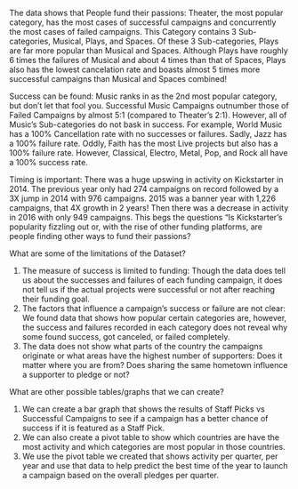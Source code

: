 The data shows that People fund their passions: Theater, the most popular category, has the most cases of successful campaigns and concurrently the most cases of failed campaigns. This Category contains 3 Sub-categories, Musical, Plays, and Spaces. Of these 3 Sub-categories, Plays are far more popular than Musical and Spaces. Although Plays have roughly 6 times the failures of Musical and about 4 times than that of Spaces, Plays also has the lowest cancelation rate and boasts almost 5 times more successful campaigns than Musical and Spaces combined!

 
Success can be found: Music ranks in as the 2nd most popular category, but don’t let that fool you. Successful Music Campaigns outnumber those of Failed Campaigns by almost 5:1 (compared to Theater’s 2:1). However, all of Music’s Sub-categories do not bask in success. For example, World Music has a 100% Cancellation rate with no successes or failures. Sadly, Jazz has a 100% failure rate. Oddly, Faith has the most Live projects but also has a 100% failure rate. However, Classical, Electro, Metal, Pop, and Rock all have a 100% success rate. 
 
Timing is important: There was a huge upswing in activity on Kickstarter in 2014. The previous year only had 274 campaigns on record followed by a 3X jump in 2014 with 976 campaigns. 2015 was a banner year with 1,226 campaigns, that 4X growth in 2 years! Then there was a decrease in activity in 2016 with only 949 campaigns. This begs the questions “Is Kickstarter’s popularity fizzling out or, with the rise of other funding platforms, are people finding other ways to fund their passions?
 

What are some of the limitations of the Dataset?
1.	The measure of success is limited to funding: Though the data does tell us about the successes and failures of each funding campaign, it does not tell us if the actual projects were successful or not after reaching their funding goal. 
2.	The factors that influence a campaign’s success or failure are not clear: We found data that shows how popular certain categories are, however, the success and failures recorded in each category does not reveal why some found success, got canceled, or failed completely. 
3.	The data does not show what parts of the country the campaigns originate or what areas have the highest number of supporters: Does it matter where you are from? Does sharing the same hometown influence a supporter to pledge or not?

What are other possible tables/graphs that we can create?
1.	We can create a bar graph that shows the results of Staff Picks vs Successful Campaigns to see if a campaign has a better chance of success if it is featured as a Staff Pick. 
2.	We can also create a pivot table to show which countries are have the most activity and which categories are most popular in those countries.
3.	We use the pivot table we created that shows activity per quarter, per year and use that data to help predict the best time of the year to launch a campaign based on the overall pledges per quarter.

